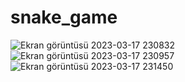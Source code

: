 # snake_game
![Ekran görüntüsü 2023-03-17 230832](https://user-images.githubusercontent.com/91608184/226026331-a52c0652-c176-4a37-9d12-1c1d6fd4595f.png)
![Ekran görüntüsü 2023-03-17 230957](https://user-images.githubusercontent.com/91608184/226026364-6a56ffd9-d1bf-479e-9e81-0d3ebdcee1a2.png)
![Ekran görüntüsü 2023-03-17 231450](https://user-images.githubusercontent.com/91608184/226026409-4383e94f-edab-4cc1-a2fa-1f136d1b8f27.png)
